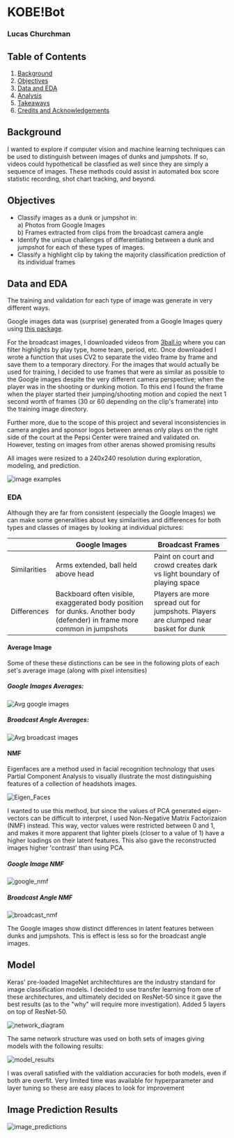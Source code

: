 # KOBE!Bot

### Lucas Churchman

## Table of Contents
1. [Background](#background)
2. [Objectives](#objectives)
3. [Data and EDA](#data-and-eda)
4. [Analysis](#analysis)
5. [Takeaways](#takeaways)
6. [Credits and Acknowledgements](#credits-and-acknowledgements)

## Background

I wanted to explore if computer vision and machine learning techniques can be used to distinguish between images of dunks and jumpshots. If so, videos could hypotheticall be classfied as well since they are simply a sequence of images. These methods could assist in automated box score statistic recording, shot chart tracking, and beyond.

## Objectives

* Classify images as a dunk or jumpshot in:</br>
a) Photos from Google Images</br>
b) Frames extracted from clips from the broadcast camera angle</br>
* Identify the unique challenges of differentiating between a dunk and jumpshot for each of these types of images.
* Classify a highlight clip by taking the majority classification prediction of its individual frames

## Data and EDA

The training and validation for each type of image was generate in very different ways.

Google images data was (surprise) generated from a Google Images query using [this package](https://pypi.org/project/google_images_download/). 

For the broadcast images, I downloaded videos from [3ball.io](https://3ball.io/plays) where you can filter highlights by play type, home team, period, etc. Once downloaded I wrote a function that uses CV2 to separate the video frame by frame and save them to a temporary directory. For the images that would actually be used for training, I decided to use frames that were as similar as possible to the Google images despite the very different camera perspective; when the player was in the shooting or dunking motion. To this end I found the frame when the player started their jumping/shooting motion and copied the next 1 second worth of frames (30 or 60 depending on the clip's framerate) into the training image directory.

Further more, due to the scope of this project and several inconsistencies in camera angles and sponsor logos between arenas only plays on the right side of the court at the Pepsi Center were trained and validated on. However, testing on images from other arenas showed promising results

All images were resized to a 240x240 resolution during exploration, modeling, and prediction.

![image examples](https://github.com/LucasXavierChurchman/KOBE-Bot/blob/master/plots%2Bimages/each_type_and_class_example.png)


### EDA
Although they are far from consistent (especially the Google Images) we can make some generalities about key similarities and differences for both types and classes of images by looking at individual pictures:

|              | Google Images                                                                                                            | Broadcast Frames                                                                     |
|--------------|--------------------------------------------------------------------------------------------------------------------------|--------------------------------------------------------------------------------------|
| Similarities | Arms extended, ball held above head                                                                                     | Paint on court and crowd creates dark vs light boundary of playing space            |
| Differences  | Backboard often visible, exaggerated body position for dunks. Another body (defender) in frame more common in jumpshots | Players are more spread out for jumpshots. Players are clumped near basket for dunk |

#### Average Image
Some of these these distinctions can be see in the following plots of each set's average image (along with pixel intensities)

##### Google Images Averages:
![Avg google images](https://github.com/LucasXavierChurchman/KOBE-Bot/blob/master/plots%2Bimages/google_image_avgs.png)

##### Broadcast Angle Averages:
![Avg broadcast images](https://github.com/LucasXavierChurchman/KOBE-Bot/blob/master/plots%2Bimages/denver_image_avgs.png)

#### NMF

Eigenfaces are a method used in facial recognition technology that uses Partial Component Analysis to visually illustrate the most distinguishing features of a collection of headshots images.

![Eigen_Faces](https://github.com/LucasXavierChurchman/KOBE-Bot/blob/master/plots%2Bimages/eigenfaces.png)

I wanted to use this method, but since the values of PCA generated eigen-vectors can be difficult to interpret, I used Non-Negative Matrix Factorizaion (NMF) instead. This way, vector values were restricted between 0 and 1, and makes it more apparent that lighter pixels (closer to a value of 1) have a higher loadings on their latent features. This also gave the reconstructed images higher 'contrast' than using PCA.

##### Google Image NMF
![google_nmf](https://github.com/LucasXavierChurchman/KOBE-Bot/blob/master/plots%2Bimages/google_nmf.png)

##### Broadcast Angle NMF
![broadcast_nmf](https://github.com/LucasXavierChurchman/KOBE-Bot/blob/master/plots%2Bimages/denver_nmf.png)

The Google images show distinct differences in latent features between dunks and jumpshots. This is effect is less so for the broadcast angle images.

## Model

Keras' pre-loaded ImageNet architechtures are the industry standard for image classification models. I decided to use transfer learning from one of these architectures, and ultimately decided on ResNet-50 since it gave the best results (as to the "why" will require more investigation). Added 5 layers on top of ResNet-50.

![network_diagram](https://github.com/LucasXavierChurchman/KOBE-Bot/blob/master/plots%2Bimages/cnn_diagram.png)

The same network structure was used on both sets of images giving models with the following results:

![model_results](https://github.com/LucasXavierChurchman/KOBE-Bot/blob/master/plots%2Bimages/model_results.png)

I was overall satisfied with the valdiation accuracies for both models, even if both are overfit. Very limited time was available for hyperparameter and layer tuning so these are easy places to look for improvement

## Image Prediction Results

![image_predictions](https://github.com/LucasXavierChurchman/KOBE-Bot/blob/master/plots%2Bimages/prediction_examples.png)

